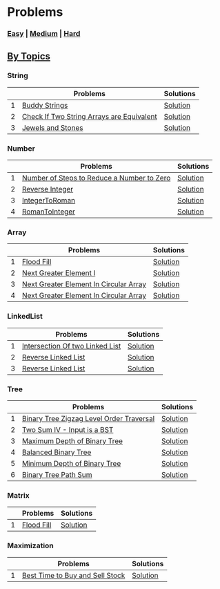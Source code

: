 # Problems

### [Easy](/documents/EasyProblems.md) | [Medium](/documents/MediumProblems.md)   |    [Hard](/documents/HardProblems.md)

## <u>By Topics</u>

### String

|     | Problems       | Solutions     |
|-----| -------------- | --------------|
| 1 | [Buddy Strings](https://leetcode.com/problems/buddy-strings/) | [Solution](src/com/algorhythm/easy/string/BuddyStrings.java) |
| 2 | [Check If Two String Arrays are Equivalent](https://leetcode.com/problems/check-if-two-string-arrays-are-equivalent/) | [Solution](src/com/algorhythm/easy/string/CheckIfStringsAreEquivalent.java) |
| 3 | [Jewels and Stones](https://leetcode.com/problems/jewels-and-stones/) | [Solution](src/com/algorhythm/easy/string/JewelsAndStones.java) |

### Number

|     | Problems       | Solutions     |
|--- | ------------- |-------------|
| 1 | [Number of Steps to Reduce a Number to Zero](https://leetcode.com/problems/number-of-steps-to-reduce-a-number-to-zero/) | [Solution](src/com/algorhythm/easy/number/ReduceNumberToZero.java) |
| 2 | [Reverse Integer](https://leetcode.com/problems/reverse-integer/) | [Solution](src/com/algorhythm/easy/number/ReverseInteger.java) |
| 3 | [IntegerToRoman](https://leetcode.com/problems/integer-to-roman/) | [Solution](src/com/algorhythm/easy/number/IntegerToRoman.java) |
| 4 | [RomanToInteger](https://leetcode.com/problems/roman-to-integer/) | [Solution](src/com/algorhythm/easy/number/RomanToInteger.java) |

### Array

|     | Problems      | Solutions     |
| --- | ------------ |--------------|
| 1   | [Flood Fill](https://leetcode.com/problems/flood-fill/) | [Solution](src/com/algorhythm/easy/array/FloodFill.java) |
| 2   | [Next Greater Element I](https://leetcode.com/problems/next-greater-element-i/) | [Solution](src/com/algorhythm/easy/array/NextGreaterElement.java) |
| 3   | [Next Greater Element In Circular Array](https://leetcode.com/problems/next-greater-element-ii/) | [Solution](src/com/algorhythm/easy/array/NextGreaterElementInCircularArray.java) |
| 4   | [Next Greater Element In Circular Array](https://leetcode.com/problems/next-greater-element-ii/) | [Solution](src/com/algorhythm/easy/array/NextGreaterElementInCircularArray.java) |

### LinkedList

|    | Problems      | Solutions     |
|--- | ------------- | --------------|
| 1 | [Intersection Of two Linked List](https://leetcode.com/problems/intersection-of-two-linked-lists/) | [Solution](src/com/algorhythm/easy/list/IntersectionOfTwoLinkedList.java) |
| 2 | [Reverse Linked List](https://leetcode.com/problems/reverse-linked-list/) | [Solution](src/com/algorhythm/easy/list/ReverseLinkedList.java) |
| 3 | [Reverse Linked List](https://leetcode.com/problems/reverse-linked-list/) | [Solution](src/com/algorhythm/easy/list/ReverseLinkedList.java) |

### Tree

|    | Problems      | Solutions     |
|--- | ------------- | --------------|
| 1 | [Binary Tree Zigzag Level Order Traversal](https://leetcode.com/problems/binary-tree-zigzag-level-order-traversal/) | [Solution](src/com/algorhythm/medium/tree/BinaryTreeZigzagLevelOrderTraversal.java) |
| 2 | [Two Sum IV - Input is a BST](https://leetcode.com/problems/two-sum-iv-input-is-a-bst/) | [Solution](src/com/algorhythm/easy/tree/TwoSumIVBST.java) |
| 3 | [Maximum Depth of Binary Tree](https://leetcode.com/problems/maximum-depth-of-binary-tree/) | [Solution](src/com/algorhythm/easy/tree/MaxDepthBinaryTree.java) |
| 4 | [Balanced Binary Tree](https://leetcode.com/problems/balanced-binary-tree/) | [Solution](src/com/algorhythm/easy/tree/BalancedBinaryTree.java) |
| 5 | [Minimum Depth of Binary Tree](https://leetcode.com/problems/minimum-depth-of-binary-tree/) | [Solution](src/com/algorhythm/easy/tree/MinDepthOfBinaryTree.java) |
| 6 | [Binary Tree Path Sum](https://leetcode.com/problems/path-sum/) | [Solution](src/com/algorhythm/easy/tree/PathSum.java) |

### Matrix

|   | Problems      | Solutions        |
|--- | ------------- |-------------|
| 1 | [Flood Fill](https://leetcode.com/problems/flood-fill/) | [Solution](src/com/algorhythm/easy/array/FloodFill.java) |

### Maximization

|   | Problems      | Solutions        |
|--- | ------------- |-------------|
| 1 | [Best Time to Buy and Sell Stock](https://leetcode.com/problems/best-time-to-buy-and-sell-stock/) | [Solution](src/com/algorhythm/easy/array/BestTimeToBuyAndSellStock.java) |

